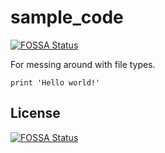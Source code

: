 # sample_code
[![FOSSA Status](https://app.fossa.io/api/projects/git%2Bgithub.com%2FdanMateer%2Fsample_code.svg?type=shield)](https://app.fossa.io/projects/git%2Bgithub.com%2FdanMateer%2Fsample_code?ref=badge_shield)

For messing around with file types.


```
print 'Hello world!'
```


## License
[![FOSSA Status](https://app.fossa.io/api/projects/git%2Bgithub.com%2FdanMateer%2Fsample_code.svg?type=large)](https://app.fossa.io/projects/git%2Bgithub.com%2FdanMateer%2Fsample_code?ref=badge_large)